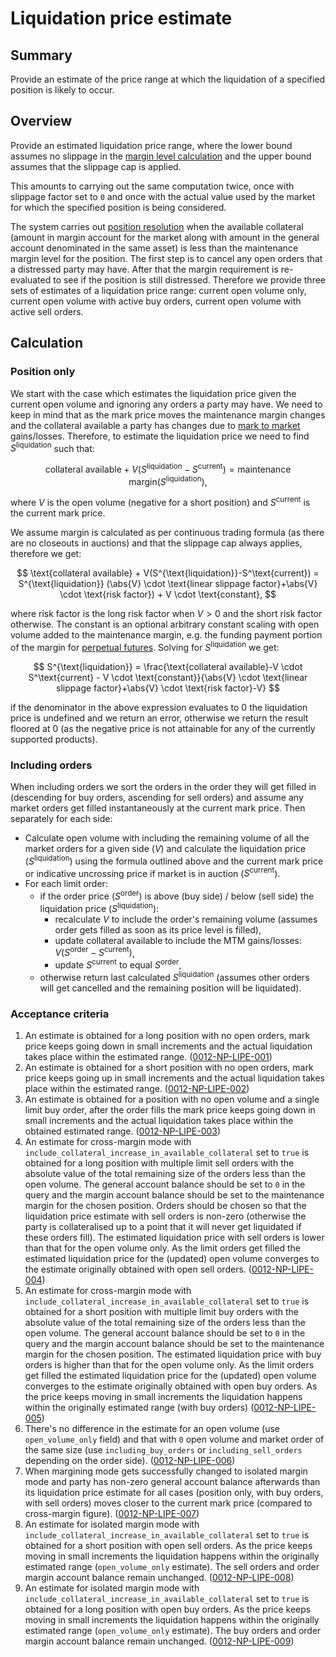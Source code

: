 # Liquidation price estimate

## Summary

Provide an estimate of the price range at which the liquidation of a specified position is likely to occur.

## Overview

Provide an estimated liquidation price range, where the lower bound assumes no slippage in the [margin level calculation](../protocol/0019-MCAL-margin_calculator.md) and the upper bound assumes that the slippage cap is applied.

This amounts to carrying out the same computation twice, once with slippage factor set to `0` and once with the actual value used by the market for which the specified position is being considered.

The system carries out [position resolution](../protocol/0012-POSR-position_resolution.md) when the available collateral (amount in margin account for the market along with amount in the general account denominated in the same asset) is less than the maintenance margin level for the position. The first step is to cancel any open orders that a distressed party may have. After that the margin requirement is re-evaluated to see if the position is still distressed. Therefore we provide three sets of estimates of a liquidation price range: current open volume only, current open volume with active buy orders, current open volume with active sell orders.

## Calculation

### Position only

We start with the case which estimates the liquidation price given the current open volume and ignoring any orders a party may have. We need to keep in mind that as the mark price moves the maintenance margin changes and the collateral available a party has changes due to [mark to market](../protocol/0003-MTMK-mark_to_market_settlement.md) gains/losses. Therefore, to estimate the liquidation price we need to find $S^{\text{liquidation}}$ such that:

$$
\text{collateral available} + V(S^{\text{liquidation}}-S^{\text{current}}) = \text{maintenance margin}(S^{\text{liquidation}}),
$$

where $V$ is the open volume (negative for a short position) and $S^\text{current}$ is the current mark price.

We assume margin is calculated as per continuous trading formula (as there are no closeouts in auctions) and that the slippage cap always applies, therefore we get:

$$
\text{collateral available} + V(S^{\text{liquidation}}-S^\text{current}) = S^{\text{liquidation}} (\abs{V} \cdot \text{linear slippage factor}+\abs{V} \cdot \text{risk factor}) + V \cdot \text{constant},
$$

where $\text{risk factor}$ is the long risk factor when $V>0$ and the short risk factor otherwise. The $\text{constant}$ is an optional arbitrary constant scaling with open volume added to the maintenance margin, e.g. the funding payment portion of the margin for [perpetual futures](../protocol/0053-PERP-product_builtin_perpetual_future.md#5-margin-considerations). Solving for $S^{\text{liquidation}}$ we get:

$$
S^{\text{liquidation}} = \frac{\text{collateral available}-V \cdot S^\text{current} - V \cdot \text{constant}}{\abs{V} \cdot \text{linear slippage factor}+\abs{V} \cdot \text{risk factor}-V}
$$

if the denominator in the above expression evaluates to $0$ the liquidation price is undefined and we return an error, otherwise we return the result floored at $0$ (as the negative price is not attainable for any of the currently supported products).

### Including orders

When including orders we sort the orders in the order they will get filled in (descending for buy orders, ascending for sell orders) and assume any market orders get filled instantaneously at the current mark price. Then separately for each side:

- Calculate open volume with including the remaining volume of all the market orders for a given side ($V$) and calculate the liquidation price ($S^{\text{liquidation}}$) using the formula outlined above and the current mark price or indicative uncrossing price if market is in auction ($S^{\text{current}}$).
- For each limit order:
  - if the order price ($S^{\text{order}}$) is above (buy side) / below (sell side) the liquidation price ($S^{\text{liquidation}}$):
    - recalculate $V$ to include the order's remaining volume (assumes order gets filled as soon as its price level is filled),
    - update $\text{collateral available}$ to include the MTM gains/losses: $V(S^{\text{order}}-S^{\text{current}})$,
    - update $S^{\text{current}}$ to equal $S^{\text{order}}$,
  - otherwise return last calculated $S^{\text{liquidation}}$ (assumes other orders will get cancelled and the remaining position will be liquidated).

### Acceptance criteria

1. An estimate is obtained for a long position with no open orders, mark price keeps going down in small increments and the actual liquidation takes place within the estimated range. (<a name="0012-NP-LIPE-001" href="#0012-NP-LIPE-001">0012-NP-LIPE-001</a>)
1. An estimate is obtained for a short position with no open orders, mark price keeps going up in small increments and the actual liquidation takes place within the estimated range. (<a name="0012-NP-LIPE-002" href="#0012-NP-LIPE-002">0012-NP-LIPE-002</a>)
1. An estimate is obtained for a position with no open volume and a single limit buy order, after the order fills the mark price keeps going down in small increments and the actual liquidation takes place within the obtained estimated range. (<a name="0012-NP-LIPE-003" href="#0012-NP-LIPE-003">0012-NP-LIPE-003</a>)
1. An estimate for cross-margin mode with `include_collateral_increase_in_available_collateral` set to `true` is obtained for a long position with multiple limit sell orders with the absolute value of the total remaining size of the orders less than the open volume. The general account balance should be set to `0` in the query and the margin account balance should be set to the maintenance margin for the chosen position. Orders should be chosen so that the liquidation price estimate with sell orders is non-zero (otherwise the party is collateralised up to a point that it will never get liquidated if these orders fill). The estimated liquidation price with sell orders is lower than that for the open volume only. As the limit orders get filled the estimated liquidation price for the (updated) open volume converges to the estimate originally obtained with open sell orders. (<a name="0012-NP-LIPE-004" href="#0012-NP-LIPE-004">0012-NP-LIPE-004</a>)
1. An estimate for cross-margin mode with `include_collateral_increase_in_available_collateral` set to `true` is obtained for a short position with multiple limit buy orders with the absolute value of the total remaining size of the orders less than the open volume. The general account balance should be set to `0` in the query and the margin account balance should be set to the maintenance margin for the chosen position. The estimated liquidation price with buy orders is higher than that for the open volume only. As the limit orders get filled the estimated liquidation price for the (updated) open volume converges to the estimate originally obtained with open buy orders. As the price keeps moving in small increments the liquidation happens within the originally estimated range (with buy orders) (<a name="0012-NP-LIPE-005" href="#0012-NP-LIPE-005">0012-NP-LIPE-005</a>)
1. There's no difference in the estimate for an open volume (use `open_volume_only` field) and that with `0` open volume and market order of the same size (use `including_buy_orders` or `including_sell_orders` depending on the order side). (<a name="0012-NP-LIPE-006" href="#0012-NP-LIPE-006">0012-NP-LIPE-006</a>)
1. When margining mode gets successfully changed to isolated margin mode and party has non-zero general account balance afterwards than its liquidation price estimate for all cases (position only, with buy orders, with sell orders) moves closer to the current mark price (compared to cross-margin figure). (<a name="0012-NP-LIPE-007" href="#0012-NP-LIPE-007">0012-NP-LIPE-007</a>)
1. An estimate for isolated margin mode with `include_collateral_increase_in_available_collateral` set to `true` is obtained for a short position with open sell orders. As the price keeps moving in small increments the liquidation happens within the originally estimated range (`open_volume_only` estimate). The sell orders and order margin account balance remain unchanged. (<a name="0012-NP-LIPE-008" href="#0012-NP-LIPE-008">0012-NP-LIPE-008</a>)
1. An estimate for isolated margin mode with `include_collateral_increase_in_available_collateral` set to `true` is obtained for a long position with open buy orders. As the price keeps moving in small increments the liquidation happens within the originally estimated range (`open_volume_only` estimate). The buy orders and order margin account balance remain unchanged. (<a name="0012-NP-LIPE-009" href="#0012-NP-LIPE-009">0012-NP-LIPE-009</a>)
